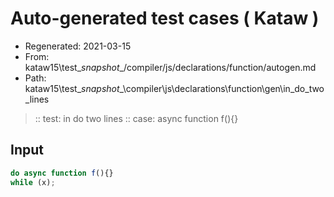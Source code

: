 # Auto-generated test cases ( Kataw )
- Regenerated: 2021-03-15
- From: kataw15\test\__snapshot__/compiler/js/declarations/function/autogen.md
- Path: kataw15\test\__snapshot__\compiler\js\declarations\function\gen\in_do_two_lines
> :: test: in do two lines
> :: case: async function f(){}
## Input

`````js
do async function f(){}
while (x);
`````
